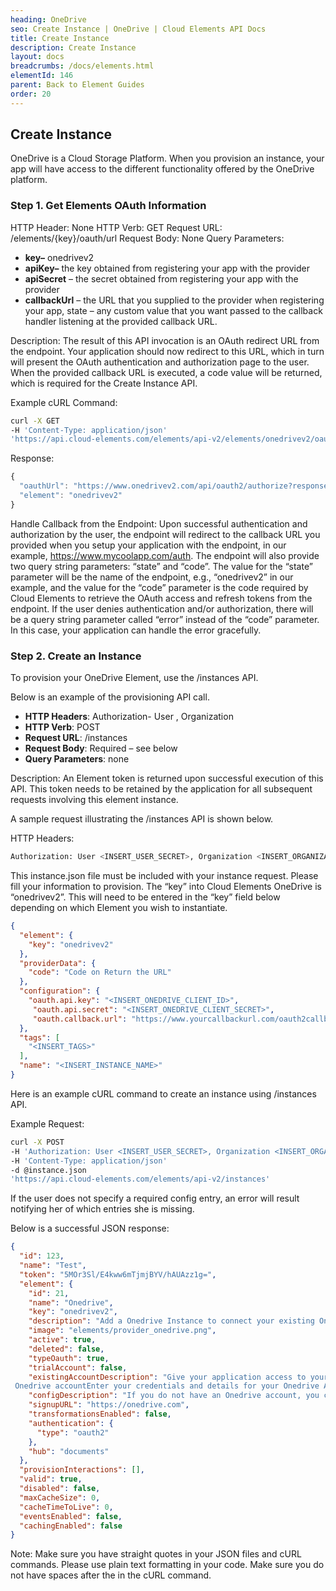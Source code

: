 ```yaml
---
heading: OneDrive
seo: Create Instance | OneDrive | Cloud Elements API Docs
title: Create Instance
description: Create Instance
layout: docs
breadcrumbs: /docs/elements.html
elementId: 146
parent: Back to Element Guides
order: 20
---
```


## Create Instance

OneDrive is a Cloud Storage Platform. When you provision an instance, your app will have access to the different functionality offered by the OneDrive platform.

### Step 1. Get Elements OAuth Information

HTTP Header: None
HTTP Verb: GET
Request URL: /elements/{key}/oauth/url
Request Body: None
Query Parameters:

* __key–__ onedrivev2
* __apiKey–__ the key obtained from registering your app with the provider
* __apiSecret__ – the secret obtained from registering your app with the provider
* __callbackUrl__ – the URL that you supplied to the provider when registering your app, state – any custom value that you want passed to the callback handler listening at the provided callback URL.

Description: The result of this API invocation is an OAuth redirect URL from the endpoint. Your application should now redirect to this URL, which in turn will present the OAuth authentication and authorization page to the user. When the provided callback URL is executed, a code value will be returned, which is required for the Create Instance API.

Example cURL Command:

```bash
curl -X GET
-H 'Content-Type: application/json'
'https://api.cloud-elements.com/elements/api-v2/elements/onedrivev2/oauth/url?apiKey=fake_OneDrive_api_key&apiSecret=fake_OneDrive_api_secret&callbackUrl=https://www.mycoolapp.com/auth&state=onedrivev2'
```

Response:

```javascript
{
  "oauthUrl": "https://www.onedrivev2.com/api/oauth2/authorize?response_type=code&client_id=insert_onedrivev2_client_id0&redirect_uri=https://www.mycoolapp.com/auth&state=onedrivev2",
  "element": "onedrivev2"
}
```

Handle Callback from the Endpoint:
Upon successful authentication and authorization by the user, the endpoint will redirect to the callback URL you provided when you setup your application with the endpoint, in our example, https://www.mycoolapp.com/auth. The endpoint will also provide two query string parameters: “state” and “code”. The value for the “state” parameter will be the name of the endpoint, e.g., “onedrivev2” in our example, and the value for the “code” parameter is the code required by Cloud Elements to retrieve the OAuth access and refresh tokens from the endpoint. If the user denies authentication and/or authorization, there will be a query string parameter called “error” instead of the “code” parameter. In this case, your application can handle the error gracefully.

### Step 2. Create an Instance

To provision your OneDrive Element, use the /instances API.

Below is an example of the provisioning API call.

* __HTTP Headers__: Authorization- User <user secret>, Organization <organization secret>
* __HTTP Verb__: POST
* __Request URL__: /instances
* __Request Body__: Required – see below
* __Query Parameters__: none

Description: An Element token is returned upon successful execution of this API. This token needs to be retained by the application for all subsequent requests involving this element instance.

A sample request illustrating the /instances API is shown below.

HTTP Headers:

```bash
Authorization: User <INSERT_USER_SECRET>, Organization <INSERT_ORGANIZATION_SECRET>

```
This instance.json file must be included with your instance request.  Please fill your information to provision.  The “key” into Cloud Elements OneDrive is “onedrivev2”.  This will need to be entered in the “key” field below depending on which Element you wish to instantiate.

```json
{
  "element": {
    "key": "onedrivev2"
  },
  "providerData": {
    "code": "Code on Return the URL"
  },
  "configuration": {
    "oauth.api.key": "<INSERT_ONEDRIVE_CLIENT_ID>",
     "oauth.api.secret": "<INSERT_ONEDRIVE_CLIENT_SECRET>",
     "oauth.callback.url": "https://www.yourcallbackurl.com/oauth2callback"
  },
  "tags": [
    "<INSERT_TAGS>"
  ],
  "name": "<INSERT_INSTANCE_NAME>"
}
```

Here is an example cURL command to create an instance using /instances API.

Example Request:

```bash
curl -X POST
-H 'Authorization: User <INSERT_USER_SECRET>, Organization <INSERT_ORGANIZATION_SECRET>'
-H 'Content-Type: application/json'
-d @instance.json
'https://api.cloud-elements.com/elements/api-v2/instances'
```

If the user does not specify a required config entry, an error will result notifying her of which entries she is missing.

Below is a successful JSON response:

```json
{
  "id": 123,
  "name": "Test",
  "token": "5MOr3Sl/E4kww6mTjmjBYV/hAUAzz1g=",
  "element": {
    "id": 21,
    "name": "Onedrive",
    "key": "onedrivev2",
    "description": "Add a Onedrive Instance to connect your existing Onedrive account to the Documents Hub, allowing you to manage files and folders. You will need your Onedrive account information to add an instance.",
    "image": "elements/provider_onedrive.png",
    "active": true,
    "deleted": false,
    "typeOauth": true,
    "trialAccount": false,
    "existingAccountDescription": "Give your application access to your existing
 Onedrive accountEnter your credentials and details for your Onedrive Account",
    "configDescription": "If you do not have an Onedrive account, you can create one at Onedrive Signup",
    "signupURL": "https://onedrive.com",
    "transformationsEnabled": false,
    "authentication": {
      "type": "oauth2"
    },
    "hub": "documents"
  },
  "provisionInteractions": [],
  "valid": true,
  "disabled": false,
  "maxCacheSize": 0,
  "cacheTimeToLive": 0,
  "eventsEnabled": false,
  "cachingEnabled": false
}
```

Note:  Make sure you have straight quotes in your JSON files and cURL commands.  Please use plain text formatting in your code.  Make sure you do not have spaces after the in the cURL command.
